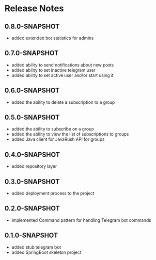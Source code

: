 # Release Notes

## 0.8.0-SNAPSHOT

* added extended bot statistics for admins

## 0.7.0-SNAPSHOT

* added ability to send notifications about new posts
* added ability to set inactive telegram user
* added ability to set active user and/or start using it

## 0.6.0-SNAPSHOT

* added the ability to delete a subscription to a group

## 0.5.0-SNAPSHOT

* added the ability to subscribe on a group
* added the ability to view the list of subscriptions to groups
* added Java client for JavaRush API for groups

## 0.4.0-SNAPSHOT

* added repository layer

## 0.3.0-SNAPSHOT

* added deployment process to the project

## 0.2.0-SNAPSHOT

* implemented Command pattern for handling Telegram bot commands

## 0.1.0-SNAPSHOT

* added stub telegram bot
* added SpringBoot skeleton project
